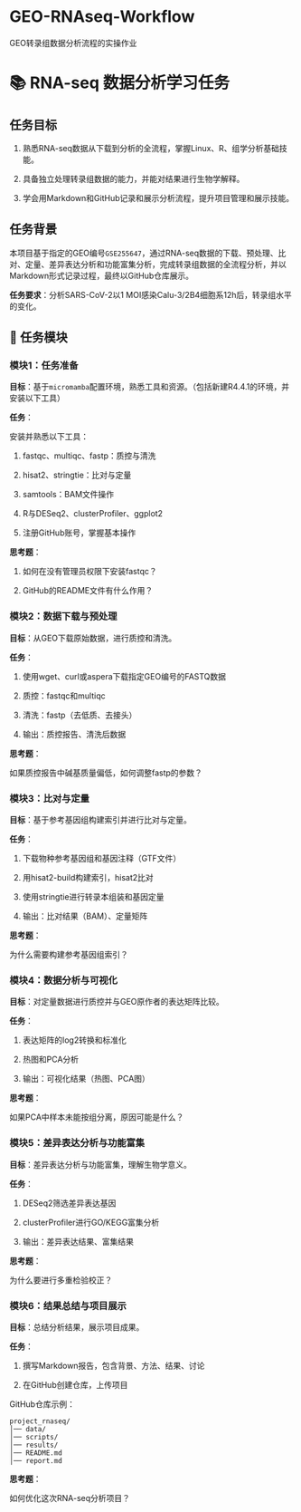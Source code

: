 # GEO-RNAseq-Workflow
GEO转录组数据分析流程的实操作业

# 📚 RNA-seq 数据分析学习任务

## 任务目标

1. 熟悉RNA-seq数据从下载到分析的全流程，掌握Linux、R、组学分析基础技能。

2. 具备独立处理转录组数据的能力，并能对结果进行生物学解释。

3. 学会用Markdown和GitHub记录和展示分析流程，提升项目管理和展示技能。

## 任务背景

本项目基于指定的GEO编号`GSE255647`，通过RNA-seq数据的下载、预处理、比对、定量、差异表达分析和功能富集分析，完成转录组数据的全流程分析，并以Markdown形式记录过程，最终以GitHub仓库展示。

**任务要求**：分析SARS-CoV-2以1 MOI感染Calu-3/2B4细胞系12h后，转录组水平的变化。

## 📁 任务模块

### 模块1：任务准备

**目标**：基于`micromamba`配置环境，熟悉工具和资源。（包括新建R4.4.1的环境，并安装以下工具）

**任务**：

安装并熟悉以下工具：

1. fastqc、multiqc、fastp：质控与清洗

2. hisat2、stringtie：比对与定量

3. samtools：BAM文件操作

4. R与DESeq2、clusterProfiler、ggplot2

5. 注册GitHub账号，掌握基本操作

**思考题**：

1. 如何在没有管理员权限下安装fastqc？

2. GitHub的README文件有什么作用？

### 模块2：数据下载与预处理

**目标**：从GEO下载原始数据，进行质控和清洗。

**任务**：

1. 使用wget、curl或aspera下载指定GEO编号的FASTQ数据

2. 质控：fastqc和multiqc

3. 清洗：fastp（去低质、去接头）

4. 输出：质控报告、清洗后数据

**思考题**：

如果质控报告中碱基质量偏低，如何调整fastp的参数？

### 模块3：比对与定量

**目标**：基于参考基因组构建索引并进行比对与定量。

**任务**：

1. 下载物种参考基因组和基因注释（GTF文件）

2. 用hisat2-build构建索引，hisat2比对

3. 使用stringtie进行转录本组装和基因定量

4. 输出：比对结果（BAM）、定量矩阵

**思考题**：

为什么需要构建参考基因组索引？

### 模块4：数据分析与可视化

**目标**：对定量数据进行质控并与GEO原作者的表达矩阵比较。

**任务**：

1. 表达矩阵的log2转换和标准化

2. 热图和PCA分析

3. 输出：可视化结果（热图、PCA图）

**思考题**：

如果PCA中样本未能按组分离，原因可能是什么？

### 模块5：差异表达分析与功能富集

**目标**：差异表达分析与功能富集，理解生物学意义。

**任务**：

1. DESeq2筛选差异表达基因

2. clusterProfiler进行GO/KEGG富集分析

3. 输出：差异表达结果、富集结果

**思考题**：

为什么要进行多重检验校正？

### 模块6：结果总结与项目展示

**目标**：总结分析结果，展示项目成果。

**任务**：

1. 撰写Markdown报告，包含背景、方法、结果、讨论

2. 在GitHub创建仓库，上传项目

GitHub仓库示例：

```
project_rnaseq/
│── data/
│── scripts/
│── results/
│── README.md
│── report.md
```

**思考题**：

如何优化这次RNA-seq分析项目？

